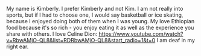 My name is Kimberly. I prefer Kimberly and not Kim.
I am not really into sports, but if I had to choose one, I would say basketball or ice skating, because I enjoyed doing both of them when I was young.
My love Ethiopian food because it's so rich - you enjoy eating it as well as the experience you share with others.
I love Celine Dion:
https://www.youtube.com/watch?v=RbwAMjO-QL8&list=RDRbwAMjO-QL8&start_radio=1&t=0
I am deaf in my right ear.

